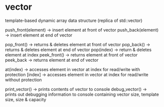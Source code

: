 # vector
template-based dynamic array data structure (replica of std::vector)

push_front(element) -> insert element at front of vector
push_back(element) -> insert element at end of vector

pop_front() -> returns & deletes element at front of vector
pop_back() -> returns & deletes element at end of vector
pop(index) -> return & deletes element at index
peek_front() -> returns element at front of vector
peek_back -> returns element at end of vector

at(index) -> accesses element in vector at index for read/write with protection
[index] -> accesses element in vector at index for read/write without protection

print_vector() -> prints contents of vector to console
debug_vector() -> prints out debugging information to console containing vector size, template size, size & capacity



